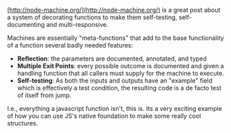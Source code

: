 [http://node-machine.org/](http://node-machine.org/) is a great post about a system of decorating functions to make them self-testing, self-documenting and multi-responsive. 

Machines are essentially "meta-functions" that add to the base functionality of a function several badly needed features:

* **Reflection**: the parameters are documented, annotated, and typed
* **Multiple Exit Points**: every possible outcome is documented and given a handling function that all callers must supply for the machine to execute. 
* **Self-testing**: As both the inputs and outputs have an "example" field which is effectively a test condition, the resulting code is a de facto test of itself from jump. 

I.e., everything a javascript function isn't, this is. Its a very exciting example of how you can use JS's native foundation to make some really cool structures.